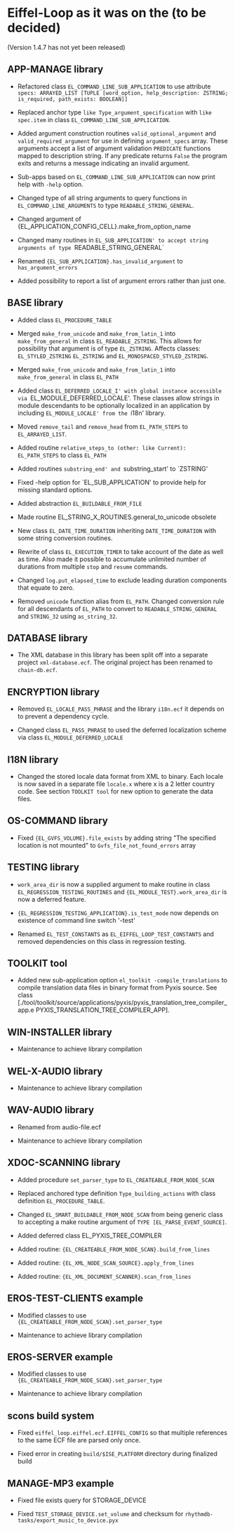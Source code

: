 # Eiffel-Loop as it was on the (to be decided)

(Version 1.4.7 has not yet been released)

## APP-MANAGE library

* Refactored class `EL_COMMAND_LINE_SUB_APPLICATION` to use attribute `specs: ARRAYED_LIST [TUPLE [word_option, help_description: ZSTRING; is_required, path_exists: BOOLEAN]]`

* Replaced anchor type `like Type_argument_specification` with `like spec.item` in class `EL_COMMAND_LINE_SUB_APPLICATION`.

* Added argument construction routines `valid_optional_argument` and `valid_required_argument` for use in defining `argument_specs` array. These arguments accept a list of argument validation `PREDICATE` functions mapped to description string. If any predicate returns `False` the program exits and returns a message indicating an invalid argument.

* Sub-apps based on `EL_COMMAND_LINE_SUB_APPLICATION` can now print help with `-help` option.

* Changed type of all string arguments to query functions in `EL_COMMAND_LINE_ARGUMENTS` to type `READABLE_STRING_GENERAL`.

* Changed argument of {EL_APPLICATION_CONFIG_CELL}.make_from_option_name

* Changed many routines in `EL_SUB_APPLICATION' to accept string arguments of type `READABLE_STRING_GENERAL`

* Renamed `{EL_SUB_APPLICATION}.has_invalid_argument` to `has_argument_errors`

* Added possibility to report a list of argument errors rather than just one.

## BASE library

* Added class `EL_PROCEDURE_TABLE`

* Merged `make_from_unicode` and `make_from_latin_1` into `make_from_general` in class `EL_READABLE_ZSTRING`. This allows for possibility that argument is of type `EL_ZSTRING`. Affects classes: `EL_STYLED_ZSTRING` `EL_ZSTRING` and `EL_MONOSPACED_STYLED_ZSTRING`.

* Merged `make_from_unicode` and `make_from_latin_1` into `make_from_general` in class `EL_PATH`

* Added class `EL_DEFERRED_LOCALE_I' with global instance accessible via `EL_MODULE_DEFERRED_LOCALE'. These classes allow strings in module descendants to be optionally localized in an application by including `EL_MODULE_LOCALE' from the `i18n' library.

* Moved `remove_tail` and `remove_head` from `EL_PATH_STEPS` to `EL_ARRAYED_LIST`.

* Added routine `relative_steps_to (other: like Current): EL_PATH_STEPS` to class `EL_PATH`

* Added routines `substring_end' and `substring_start' to `ZSTRING'

* Fixed -help option for `EL_SUB_APPLICATION' to provide help for missing standard options.

* Added abstraction `EL_BUILDABLE_FROM_FILE`

* Made routine EL_STRING_X_ROUTINES.general_to_unicode obsolete

* New class `EL_DATE_TIME_DURATION` inheriting `DATE_TIME_DURATION` with some string conversion routines. 

* Rewrite of class `EL_EXECUTION_TIMER` to take account of the date as well as time. Also made it possible to accumulate unlimited number of durations from multiple `stop` and `resume` commands.

* Changed `log.put_elapsed_time` to exclude leading duration components that equate to zero.

* Removed `unicode` function alias from `EL_PATH`. Changed conversion rule for all descendants of `EL_PATH` to convert to `READABLE_STRING_GENERAL` and `STRING_32` using `as_string_32`.

## DATABASE library

* The XML database in this library has been split off into a separate project `xml-database.ecf`. The original project has been renamed to `chain-db.ecf`.

## ENCRYPTION library

* Removed `EL_LOCALE_PASS_PHRASE` and the library `i18n.ecf` it depends on to prevent a dependency cycle.

* Changed class `EL_PASS_PHRASE` to used the deferred localization scheme via class `EL_MODULE_DEFERRED_LOCALE`

## I18N library

* Changed the stored locale data format from XML to binary. Each locale is now saved in a separate file `locale.x` where x is a 2 letter country code. See section `TOOLKIT tool` for new option to generate the data files.

## OS-COMMAND library

* Fixed `{EL_GVFS_VOLUME}.file_exists` by adding string "The specified location is not mounted" to `Gvfs_file_not_found_errors` array

## TESTING library

* `work_area_dir` is now a supplied argument to make routine in class `EL_REGRESSION_TESTING_ROUTINES` and `{EL_MODULE_TEST}.work_area_dir` is now a deferred feature.

* `{EL_REGRESSION_TESTING_APPLICATION}.is_test_mode` now depends on existence of command line switch '-test'

* Renamed `EL_TEST_CONSTANTS` as `EL_EIFFEL_LOOP_TEST_CONSTANTS` and removed dependencies on this class in regression testing.

## TOOLKIT tool
* Added new sub-application option `el_toolkit -compile_translations` to compile translation data files in binary format from Pyxis source. See class [./tool/toolkit/source/applications/pyxis/pyxis_translation_tree_compiler_app.e PYXIS_TRANSLATION_TREE_COMPILER_APP].

## WIN-INSTALLER library

* Maintenance to achieve library compilation

## WEL-X-AUDIO library

* Maintenance to achieve library compilation

## WAV-AUDIO library

* Renamed from audio-file.ecf

* Maintenance to achieve library compilation

## XDOC-SCANNING library

* Added procedure `set_parser_type` to `EL_CREATEABLE_FROM_NODE_SCAN`

* Replaced anchored type definition `Type_building_actions` with class definition `EL_PROCEDURE_TABLE`.

* Changed `EL_SMART_BUILDABLE_FROM_NODE_SCAN` from being generic class to accepting a make routine argument of `TYPE [EL_PARSE_EVENT_SOURCE]`.

* Added deferred class EL_PYXIS_TREE_COMPILER

* Added routine: `{EL_CREATEABLE_FROM_NODE_SCAN}.build_from_lines`

* Added routine: `{EL_XML_NODE_SCAN_SOURCE}.apply_from_lines`

* Added routine: `{EL_XML_DOCUMENT_SCANNER}.scan_from_lines`

## EROS-TEST-CLIENTS example

* Modified classes to use `{EL_CREATEABLE_FROM_NODE_SCAN}.set_parser_type`

* Maintenance to achieve library compilation

## EROS-SERVER example

* Modified classes to use `{EL_CREATEABLE_FROM_NODE_SCAN}.set_parser_type`

* Maintenance to achieve library compilation

## scons build system

* Fixed `eiffel_loop.eiffel.ecf.EIFFEL_CONFIG` so that multiple references to the same ECF file are parsed only once.

* Fixed error in creating `build/$ISE_PLATFORM` directory during finalized build

## MANAGE-MP3 example
* Fixed file exists query for STORAGE_DEVICE

* Fixed `TEST_STORAGE_DEVICE.set_volume` and checksum for `rhythmdb-tasks/export_music_to_device.pyx`


